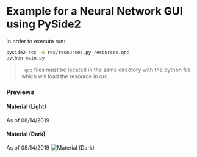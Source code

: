 # Example for a Neural Network GUI using PySide2

In order to execute run:
``` sh
pyside2-rcc -o res/resources.py resources.qrc
python main.py
```

> `.qrc` files must be located in the same directory with the python file which will load the resource in qrc.


### Previews

#### Material (Light)

As of 08/14/2019

#### Material (Dark)

As of 08/14/2019
![Material (Dark)](https://user-images.githubusercontent.com/38383837/63029645-38074480-beb1-11e9-8c67-8eb990aa49ba.PNG)
